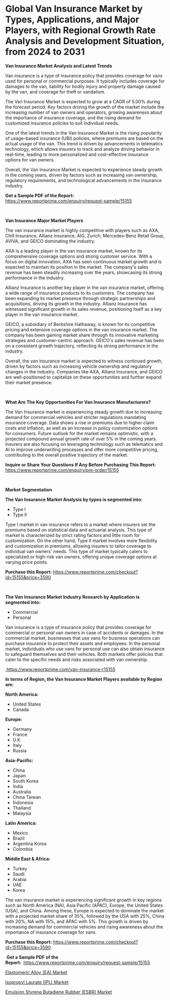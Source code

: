 <p><h1>Global Van Insurance Market by Types, Applications, and Major Players, with Regional Growth Rate Analysis and Development Situation, from 2024 to 2031</h1></p><p><strong>Van Insurance Market Analysis and Latest Trends</strong></p>
<p><p>Van insurance is a type of insurance policy that provides coverage for vans used for personal or commercial purposes. It typically includes coverage for damages to the van, liability for bodily injury and property damage caused by the van, and coverage for theft or vandalism.</p><p>The Van Insurance Market is expected to grow at a CAGR of 5.00% during the forecast period. Key factors driving the growth of the market include the increasing number of van owners and operators, growing awareness about the importance of insurance coverage, and the rising demand for customized insurance policies to suit individual needs.</p><p>One of the latest trends in the Van Insurance Market is the rising popularity of usage-based insurance (UBI) policies, where premiums are based on the actual usage of the van. This trend is driven by advancements in telematics technology, which allows insurers to track and analyze driving behavior in real-time, leading to more personalized and cost-effective insurance options for van owners.</p><p>Overall, the Van Insurance Market is expected to experience steady growth in the coming years, driven by factors such as increasing van ownership, regulatory requirements, and technological advancements in the insurance industry.</p></p>
<p><strong>Get a Sample PDF of the Report:&nbsp;</strong> <a href="https://www.reportprime.com/enquiry/request-sample/15155">https://www.reportprime.com/enquiry/request-sample/15155</a></p>
<p>&nbsp;</p>
<p><strong>Van Insurance Major Market Players</strong></p>
<p><p>The van insurance market is highly competitive with players such as AXA, Chill Insurance, Allianz Insurance, AIG, Zurich, Mercedes-Benz Retail Group, AVIVA, and GEICO dominating the industry. </p><p>AXA is a leading player in the van insurance market, known for its comprehensive coverage options and strong customer service. With a focus on digital innovation, AXA has seen continuous market growth and is expected to maintain its position in the market. The company's sales revenue has been steadily increasing over the years, showcasing its strong performance in the industry.</p><p>Allianz Insurance is another key player in the van insurance market, offering a wide range of insurance products to its customers. The company has been expanding its market presence through strategic partnerships and acquisitions, driving its growth in the industry. Allianz Insurance has witnessed significant growth in its sales revenue, positioning itself as a key player in the van insurance market.</p><p>GEICO, a subsidiary of Berkshire Hathaway, is known for its competitive pricing and extensive coverage options in the van insurance market. The company has been gaining market share through its innovative marketing strategies and customer-centric approach. GEICO's sales revenue has been on a consistent growth trajectory, reflecting its strong performance in the industry.</p><p>Overall, the van insurance market is expected to witness continued growth, driven by factors such as increasing vehicle ownership and regulatory changes in the industry. Companies like AXA, Allianz Insurance, and GEICO are well-positioned to capitalize on these opportunities and further expand their market presence.</p></p>
<p>&nbsp;</p>
<p><strong>What Are The Key Opportunities For Van Insurance Manufacturers?</strong></p>
<p><p>The Van Insurance market is experiencing steady growth due to increasing demand for commercial vehicles and stricter regulations mandating insurance coverage. Data shows a rise in premiums due to higher claim costs and inflation, as well as an increase in policy customization options for consumers. Future outlook for the market remains optimistic, with a projected compound annual growth rate of over 5% in the coming years. Insurers are also focusing on leveraging technology such as telematics and AI to improve underwriting processes and offer more competitive pricing, contributing to the overall positive trajectory of the market.</p></p>
<p><strong>Inquire or Share Your Questions If Any Before Purchasing This Report:</strong> <a href="https://www.reportprime.com/enquiry/pre-order/15155">https://www.reportprime.com/enquiry/pre-order/15155</a></p>
<p>&nbsp;</p>
<p><strong>Market Segmentation</strong></p>
<p><strong>The Van Insurance Market Analysis by types is segmented into:</strong></p>
<p><ul><li>Type I</li><li>Type II</li></ul></p>
<p><p>Type I market in van insurance refers to a market where insurers set the premiums based on statistical data and actuarial analysis. This type of market is characterized by strict rating factors and little room for customization. On the other hand, Type II market involves more flexibility and customization in premiums, allowing insurers to tailor coverage to individual van owners' needs. This type of market typically caters to specialized or high-risk van owners, offering unique coverage options at varying price points.</p></p>
<p><strong>Purchase this Report:&nbsp;</strong><a href="https://www.reportprime.com/checkout?id=15155&price=3590">https://www.reportprime.com/checkout?id=15155&price=3590</a></p>
<p>&nbsp;</p>
<p><strong>The Van Insurance Market Industry Research by Application is segmented into:</strong></p>
<p><ul><li>Commercial</li><li>Personal</li></ul></p>
<p><p>Van insurance is a type of insurance policy that provides coverage for commercial or personal van owners in case of accidents or damages. In the commercial market, businesses that use vans for business operations can purchase insurance to protect their assets and employees. In the personal market, individuals who use vans for personal use can also obtain insurance to safeguard themselves and their vehicles. Both markets offer policies that cater to the specific needs and risks associated with van ownership.</p></p>
<p><a href="https://www.reportprime.com/van-insurance-r15155">&nbsp;https://www.reportprime.com/van-insurance-r15155</a></p>
<p><strong>In terms of Region, the Van Insurance Market Players available by Region are:</strong></p>
<p>
    <p> <strong> North America: </strong>
        <ul>
            <li>United States</li>
            <li>Canada</li>
        </ul>
        </p> 
    <p> <strong> Europe: </strong>
        <ul>
            <li>Germany</li>
            <li>France</li>
            <li>U.K.</li>
            <li>Italy</li>
            <li>Russia</li>
        </ul>
        </p> 
    <p> <strong> Asia-Pacific: </strong>
        <ul>
            <li>China</li>
            <li>Japan</li>
            <li>South Korea</li>
            <li>India</li>
            <li>Australia</li>
            <li>China Taiwan</li>
            <li>Indonesia</li>
            <li>Thailand</li>
            <li>Malaysia</li>
        </ul>
        </p> 
    <p> <strong> Latin America: </strong>
        <ul>
            <li>Mexico</li>
            <li>Brazil</li>
            <li>Argentina Korea</li>
            <li>Colombia</li>
        </ul>
        </p> 
    <p> <strong> Middle East & Africa: </strong>
        <ul>
            <li>Turkey</li>
            <li>Saudi</li>
            <li>Arabia</li>
            <li>UAE</li>
            <li>Korea</li>
        </ul>
    </p>
    </p>
<p><p>The van insurance market is experiencing significant growth in key regions such as North America (NA), Asia Pacific (APAC), Europe, the United States (USA), and China. Among these, Europe is expected to dominate the market with a projected market share of 35%, followed by the USA with 25%, China with 20%, NA with 15%, and APAC with 5%. This growth is driven by increasing demand for commercial vehicles and rising awareness about the importance of insurance coverage for vans.</p></p>
<p><strong>Purchase this Report: </strong><a href="https://www.reportprime.com/checkout?id=15155&price=3590">https://www.reportprime.com/checkout?id=15155&price=3590</a></p>
<p>&nbsp;<strong>Get a Sample PDF of the Report:&nbsp;&nbsp;</strong><a href="https://www.reportprime.com/enquiry/request-sample/15155">https://www.reportprime.com/enquiry/request-sample/15155</a></p>
<p><strong></strong></p>
<p><p><a href="https://www.linkedin.com/pulse/elastomeric-alloy-ea-market-size-share-amp-trends-analysis-forze?trackingId=X3QVyt47mMADDeu0EaYYAw%3D%3D">Elastomeric Alloy (EA) Market</a></p><p><a href="https://www.linkedin.com/pulse/isopropyl-laurate-ipl-market-research-report-forecasted-3d2le?trackingId=jxv8LHfhjqZ9pFy00G7R4A%3D%3D">Isopropyl Laurate (IPL) Market</a></p><p><a href="https://www.linkedin.com/pulse/emulsion-styrene-butadiene-rubber-esbr-market-size-qnsse?trackingId=K88SDUjL0at5qcp6hXiWYg%3D%3D">Emulsion Styrene Butadiene Rubber (ESBR) Market</a></p></p>